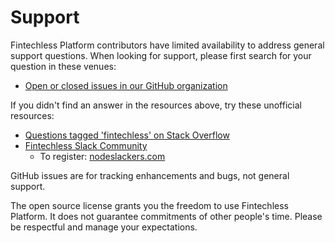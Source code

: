 # Support

Fintechless Platform contributors have limited availability to address general
support questions. When looking for support, please first search for your
question in these venues:

* [Open or closed issues in our GitHub organization](https://github.com/issues?utf8=%E2%9C%93&q=sort%3Aupdated-desc+org%3Afintechless+is%3Aissue)

If you didn't find an answer in the resources above, try these unofficial
resources:

* [Questions tagged 'fintechless' on
Stack Overflow](https://stackoverflow.com/questions/tagged/fintechless)
* [Fintechless Slack Community](https://fintechless.slack.com/)
  * To register: [nodeslackers.com](https://join.slack.com/t/fintechless/signup)

GitHub issues are for tracking enhancements and bugs, not general support.

The open source license grants you the freedom to use Fintechless Platform. It
does not guarantee commitments of other people's time. Please be respectful and
manage your expectations.
